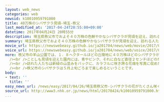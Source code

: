 ```yaml
---
layout: web_news
categories: web
newsid: k10010959791000
title: 40万株のシバザクラ見頃-埼玉-秩父
last_modified_at: '2017-04-24T20:55:00+09:00'
datetime: 2017年04月24日 20時55分
description: 埼玉県秩父市でおよそ４０万株の色鮮やかなシバザクラが見頃を迎え、訪れる人たちを楽しませています。
summary: 埼玉県秩父市でおよそ４０万株の色鮮やかなシバザクラが見頃を迎え、訪れる人たちを楽しませています。
movie_url: https://newswebeasy.github.io/ja201704/news/web/movie/2017/04/26/k10010959791000.mp4
voice_url: https://newswebeasy.github.io/ja201704/news/web/voice/2017/04/26/k10010959791000.mp3
more: 秩父市の羊山公園では、１．８ヘクタールほどの丘陵地に４０万株ほどのシバザクラが植えられ、開花時期となる４月中旬から５月上旬にかけて、５０万人の観光客が訪れています。<br
  /><br />ことしも見頃を迎えた園内には、青やピンク、それに白など直径２センチほどのかれんな花が咲きそろい、色鮮やかなパッチワークのような景色が広がっています。<br
  /><br />訪れた人たちは新緑の山並みをバックに、カラフルに咲き誇る花畑を写真に収めたりしながら楽しんでいました。<br />訪れた女性は「初めて見に来ましたが、想像以上に壮大な光景が広がっていて感動しました」と話していました。<br
  /><br />秩父市のシバザクラは５月上旬ごろまで楽しめるということです。
body:
- text: ''
  title: ''
easy_news_url: /news/easy/2017/04/26/埼玉県秩父市-シバザクラの花がたくさん咲く/
source_url: http://www3.nhk.or.jp/news/html/20170424/k10010959791000.html
...
```

